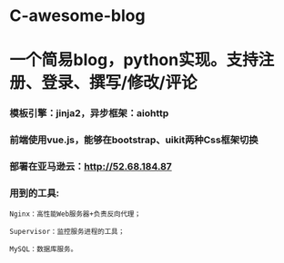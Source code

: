 # C-awesome-blog
# 一个简易blog，python实现。支持注册、登录、撰写/修改/评论
### 模板引擎：jinja2，异步框架：aiohttp
### 前端使用vue.js，能够在bootstrap、uikit两种Css框架切换
### 部署在亚马逊云：http://52.68.184.87
### 用到的工具:


    Nginx：高性能Web服务器+负责反向代理；

    Supervisor：监控服务进程的工具；

    MySQL：数据库服务。
